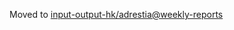 Moved to [input-output-hk/adrestia@weekly-reports](https://github.com/input-output-hk/adrestia/tree/weekly-reports/2019-10-04)
